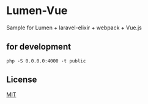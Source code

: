 # Lumen-Vue

Sample for Lumen + laravel-elixir + webpack + Vue.js


## for development
```
php -S 0.0.0.0:4000 -t public
```

## License
[MIT](LICENSE)
